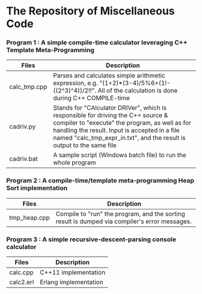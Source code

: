 # The Repository of Miscellaneous Code

### Program 1 : A simple compile-time calculator leveraging C++ Template Meta-Programming
| Files                 | Description           |
| --------------------- |-----------------------|
| calc_tmp.cpp          | Parses and calculates simple arithmetic expression, e.g. "(1+2)*(3-4)/5%6+(1!-((2^3)^4))/2!!". All of the calculation is done during C++ COMPILE-time                 |
| cadriv.py             | Stands for "CAlculator DRIVer", which is responsible for driving the C++ source & compiler to "execute" the program, as well as for handling the result. Input is accepted in a file named "calc_tmp_expr_in.txt", and the result is output to the same file                 |
| cadriv.bat            | A sample script (Windows batch file) to run the whole program                 |

### Program 2 : A compile-time/template meta-programming Heap Sort implementation
| Files                 | Description           |
|-----------------------|-----------------------|
| tmp_heap.cpp          | Compile to "run" the program, and the sorting result is dumped via compiler's error messages. |

### Program 3 : A simple recursive-descent-parsing console calculator
| Files                 | Description           |
| --------------------- |-----------------------|
| calc.cpp              | C++11 implementation  |
| calc2.erl             | Erlang implementation |

